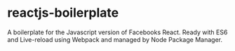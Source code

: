 # reactjs-boilerplate
A boilerplate for the Javascript version of Facebooks React. Ready with ES6 and Live-reload using Webpack and managed by Node Package Manager.
